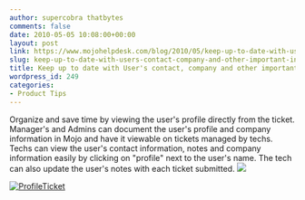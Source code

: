 ```yaml
---
author: supercobra thatbytes
comments: false
date: 2010-05-05 10:08:00+00:00
layout: post
link: https://www.mojohelpdesk.com/blog/2010/05/keep-up-to-date-with-users-contact-company-and-other-important-information/
slug: keep-up-to-date-with-users-contact-company-and-other-important-information
title: Keep up to date with User's contact, company and other important information
wordpress_id: 249
categories:
- Product Tips
---
```


Organize and save time by viewing the user's profile directly from the ticket. Manager's and Admins can document the user's profile and company information in Mojo and have it viewable on tickets managed by techs. Techs can view the user's contact information, notes and company information easily by clicking on "profile" next to the user's name. The tech can also update the user's notes with each ticket submitted. ![](file:///C:/Users/jill/AppData/Local/Temp/moz-screenshot-6.png)


[![ProfileTicket](http://www.mojohelpdesk.com/blog/wordpress/wp-content/uploads/2010/05/ProfileTicket.jpg)](http://www.mojohelpdesk.com/blog/wordpress/wp-content/uploads/2010/05/ProfileTicket.jpg)[
](http://3.bp.blogspot.com/_JfU6L5BSB-0/S-GMqiddvEI/AAAAAAAAABU/9OltO23ujFA/s1600/profile.JPG)
